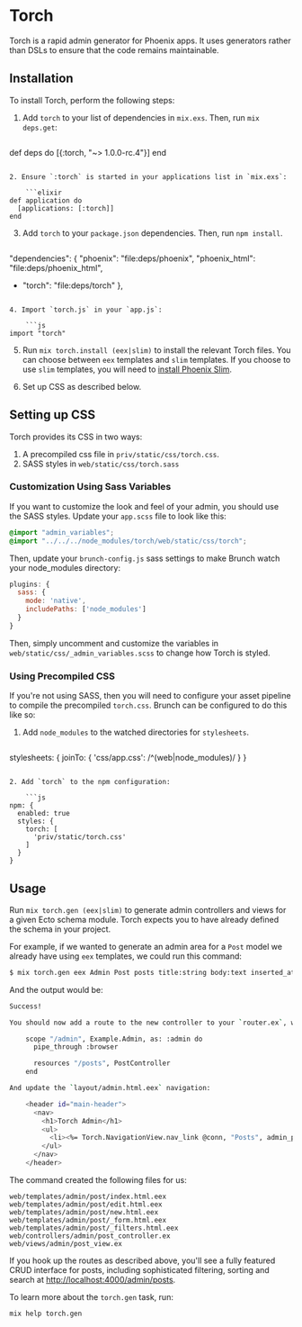 # Torch

Torch is a rapid admin generator for Phoenix apps. It uses generators rather than DSLs to ensure that the code remains maintainable.

## Installation

To install Torch, perform the following steps:

1. Add `torch` to your list of dependencies in `mix.exs`. Then, run `mix deps.get`:

    ```elixir
def deps do
  [{:torch, "~> 1.0.0-rc.4"}]
end
```

2. Ensure `:torch` is started in your applications list in `mix.exs`:

    ```elixir
def application do
  [applications: [:torch]]
end
```

3. Add `torch` to your `package.json` dependencies. Then, run `npm install`.

    ```diff
"dependencies": {
  "phoenix": "file:deps/phoenix",
  "phoenix_html": "file:deps/phoenix_html",
+ "torch": "file:deps/torch"
},
```

4. Import `torch.js` in your `app.js`:

    ```js
import "torch"
```

5. Run `mix torch.install (eex|slim)` to install the relevant Torch files. You can choose between `eex` templates and `slim` templates. If you choose to use `slim` templates, you will need to [install Phoenix Slim](https://github.com/slime-lang/phoenix_slime).

6. Set up CSS as described below.

## Setting up CSS

Torch provides its CSS in two ways:

1. A precompiled css file in `priv/static/css/torch.css`.
2. SASS styles in `web/static/css/torch.sass`

### Customization Using Sass Variables

If you want to customize the look and feel of your admin, you should use the SASS styles. Update your `app.scss` file to look like this:

```css
@import "admin_variables";
@import "../../../node_modules/torch/web/static/css/torch";
```

Then, update your `brunch-config.js` sass settings to make Brunch watch your node_modules directory:

```js
plugins: {
  sass: {
    mode: 'native',
    includePaths: ['node_modules']
  }
}
```

Then, simply uncomment and customize the variables in `web/static/css/_admin_variables.scss` to change how Torch is styled.

### Using Precompiled CSS

If you're not using SASS, then you will need to configure your asset pipeline to compile the precompiled `torch.css`. Brunch can be configured to do this like so:

1. Add `node_modules` to the watched directories for `stylesheets`.

    ```js
stylesheets: {
  joinTo: {
    'css/app.css': /^(web|node_modules)/
  }
}
```

2. Add `torch` to the npm configuration:

    ```js
npm: {
  enabled: true
  styles: {
    torch: [
      'priv/static/torch.css'
    ]
  }
}
```

## Usage

Run `mix torch.gen (eex|slim)` to generate admin controllers and views for a given Ecto schema module. Torch expects you to have already defined the schema in your project.

For example, if we wanted to generate an admin area for a `Post` model we already have using `eex` templates, we could run this command:

```bash
$ mix torch.gen eex Admin Post posts title:string body:text inserted_at:date
```

And the output would be:

```bash
Success!

You should now add a route to the new controller to your `router.ex`, within the `:admin` scope:

    scope "/admin", Example.Admin, as: :admin do
      pipe_through :browser

      resources "/posts", PostController
    end

And update the `layout/admin.html.eex` navigation:

    <header id="main-header">
      <nav>
        <h1>Torch Admin</h1>
        <ul>
          <li><%= Torch.NavigationView.nav_link @conn, "Posts", admin_post_path(@conn, :index) %></a>
        </ul>
      </nav>
    </header>
```

The command created the following files for us:

```
web/templates/admin/post/index.html.eex
web/templates/admin/post/edit.html.eex
web/templates/admin/post/new.html.eex
web/templates/admin/post/_form.html.eex
web/templates/admin/post/_filters.html.eex
web/controllers/admin/post_controller.ex
web/views/admin/post_view.ex
```

If you hook up the routes as described above, you'll see a fully featured CRUD interface for posts, including sophisticated filtering, sorting and search at <http://localhost:4000/admin/posts>.

To learn more about the `torch.gen` task, run:

```
mix help torch.gen
```
